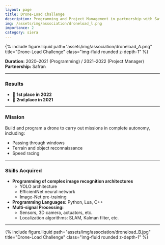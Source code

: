 ```yaml
---
layout: page
title: Drone-Load Challenge
description: Programming and Project Management in partnership with Safran
img: /assets/img/association/droneload_l.png
importance: 2
category: siera
---
```


<div class="row">
    <div class="col-sm mt-3 mt-md-0">
        {% include figure.liquid path="assets/img/association/droneload_A.png" title="Drone-Load Challenge" class="img-fluid rounded z-depth-1" %}
    </div>
</div>

**Duration:** 2020–2021 (Programming) / 2021–2022 (Project Manager)  
**Partnership:** Safran  

---

### Results

- 🥇 **1st place in 2022**  
- 🥈 **2nd place in 2021**  

---

### Mission

Build and program a drone to carry out missions in complete autonomy, including:  
- Passing through windows  
- Terrain and object reconnaissance  
- Speed racing

---

### Skills Acquired

- **Programming of complex image recognition architectures**  
  - YOLO architecture  
  - EfficientNet neural network  
  - Image-Net pre-training  
- **Programming Languages:** Python, Lua, C++  
- **Multi-signal Processing:**  
  - Sensors, 3D camera, actuators, etc.  
  - Localization algorithms: SLAM, Kalman filter, etc.

---


<div class="row">
    <div class="col-sm mt-3 mt-md-0">
        {% include figure.liquid path="assets/img/association/droneload_B.jpg" title="Drone-Load Challenge" class="img-fluid rounded z-depth-1" %}
    </div>
</div>
